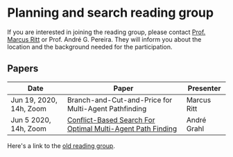 # Planning and search reading group

If you are interested in joining the reading group, please contact [Prof. Marcus Ritt](http://www.inf.ufrgs.br/~mrpritt) or Prof. André G. Pereira. They will inform you about the location and the background needed for the participation.

## Papers

Date       | Paper | Presenter
-----------|-------|----------
Jun 19, 2020, 14h, Zoom | Branch-and-Cut-and-Price for Multi-Agent Pathfinding | Marcus Ritt
Jun 5 2020, 14h, Zoom | [Conflict-Based Search For Optimal Multi-Agent Path Finding](https://www.aaai.org/ocs/index.php/AAAI/AAAI12/paper/viewPaper/5062) | André Grahl

Here's a link to the [old reading group](old-reading.html).

